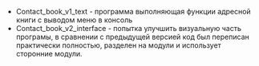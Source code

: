 * Contact_book_v1_text - программа выполняющая функции адресной книги с выводом меню в консоль
* Contact_book_v2_interface - попытка улучшить визуальную часть програмы, в сравнении с предыдущей версией код был переписан практически полностью, разделен на модули
и использует сторонние модули.
